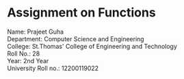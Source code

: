 # Assignment on Functions

Name: Prajeet Guha <br/>
Department: Computer Science and Engineering <br/>
College: St.Thomas' College of Engineering and Technology <br/>
Roll No.: 28 <br/>
Year: 2nd Year <br/>
University Roll no.: 12200119022
